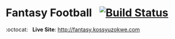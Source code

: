 Fantasy Football &nbsp; [![Build Status](https://travis-ci.org/delkopiso/fantasy.svg?branch=master)](https://travis-ci.org/delkopiso/fantasy)
=======

:octocat: &nbsp; **Live Site**: http://fantasy.kossyuzokwe.com